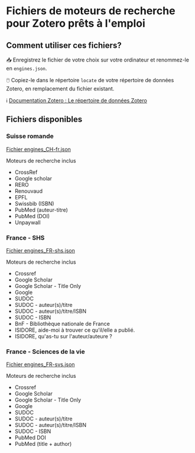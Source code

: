 # Fichiers de moteurs de recherche pour Zotero prêts à l'emploi

## Comment utiliser ces fichiers?

:inbox_tray:  Enregistrez le fichier de votre choix sur votre ordinateur et renommez-le en `engines.json`.

:computer_mouse:  Copiez-le dans le répertoire `locate` de votre répertoire de données Zotero, en remplacement du fichier existant.

:information_source: [Documentation Zotero : Le répertoire de données Zotero](https://www.zotero.org/support/zotero_data)


## Fichiers disponibles

### Suisse romande

[Fichier engines_CH-fr.json](https://github.com/zfrancophone/zfrancophone-blog/tree/master/2019-05-moteurs/engines_CH-fr.json)

Moteurs de recherche inclus
* CrossRef
* Google scholar
* RERO
* Renouvaud
* EPFL
* Swissbib (ISBN)
* PubMed (auteur-titre)
* PubMed (DOI)
* Unpaywall

### France - SHS

[Fichier engines_FR-shs.json](https://github.com/zfrancophone/zfrancophone-blog/tree/master/2019-05-moteurs/engines_FR-shs.json)

Moteurs de recherche inclus

* Crossref
* Google Scholar
* Google Scholar - Title Only
* Google
* SUDOC
* SUDOC - auteur(s)/titre
* SUDOC - auteur(s)/titre/ISBN
* SUDOC - ISBN
* BnF - Bibliothèque nationale de France
* ISIDORE, aide-moi à trouver ce qu'il/elle a publié.
* ISIDORE, qu'as-tu sur l'auteur/auteure ?

### France - Sciences de la vie

[Fichier engines_FR-svs.json](https://github.com/zfrancophone/zfrancophone-blog/tree/master/2019-05-moteurs/engines_FR-svs.json)

Moteurs de recherche inclus

* Crossref
* Google Scholar
* Google Scholar - Title Only
* Google
* SUDOC
* SUDOC - auteur(s)/titre
* SUDOC - auteur(s)/titre/ISBN
* SUDOC - ISBN
* PubMed DOI
* PubMed (title + author)
